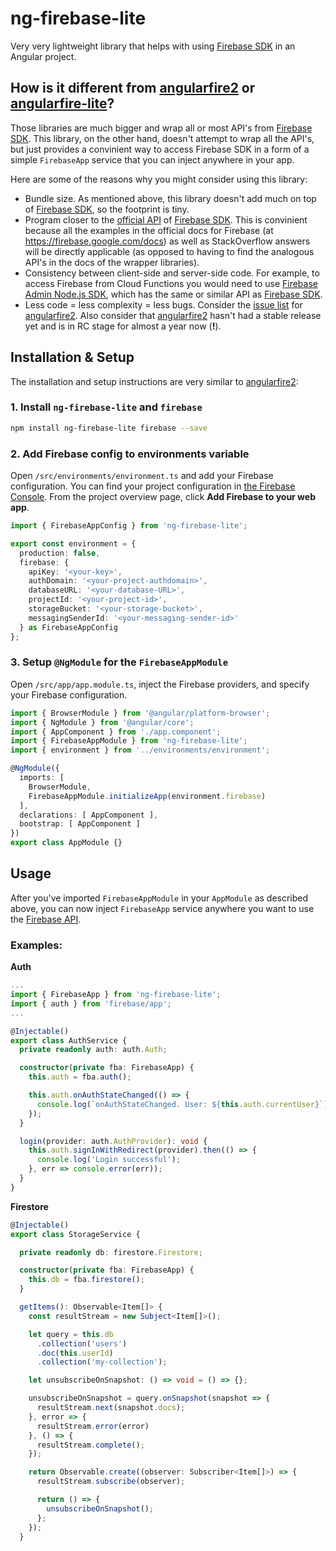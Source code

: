 # ng-firebase-lite
Very very lightweight library that helps with using [Firebase SDK](https://www.npmjs.com/package/firebase) in an Angular project.

## How is it different from [angularfire2](https://github.com/angular/angularfire2) or [angularfire-lite](https://github.com/hamedbaatour/angularfire-lite)?
Those libraries are much bigger and wrap all or most API's from [Firebase SDK](https://www.npmjs.com/package/firebase). This library, on the other hand, doesn't attempt to wrap all the API's, but just provides
a convinient way to access Firebase SDK in a form of a simple `FirebaseApp` service that you can inject anywhere in your app. 

Here are some of the reasons why you might consider using this library:
- Bundle size. As mentioned above, this library doesn't add much on top of [Firebase SDK](https://www.npmjs.com/package/firebase), so the footprint is tiny. 
- Program closer to the [official API](https://firebase.google.com/docs/web/setup) of [Firebase SDK](https://www.npmjs.com/package/firebase). This is convinient because all the examples in the official docs for Firebase (at https://firebase.google.com/docs) as well as StackOverflow answers will be directly applicable (as opposed to having to find the analogous API's in the docs of the wrapper libraries).
- Consistency between client-side and server-side code. For example, to access Firebase from Cloud Functions you would need to use [Firebase Admin Node.js SDK](https://firebase.google.com/docs/admin/setup/), which has the same or similar API as [Firebase SDK](https://www.npmjs.com/package/firebase).
- Less code = less complexity = less bugs. Consider the [issue list](https://github.com/angular/angularfire2/issues) for [angularfire2](https://github.com/angular/angularfire2). Also consider that [angularfire2](https://github.com/angular/angularfire2) hasn't had a stable release yet and is in RC stage for almost a year now (**!**).

## Installation & Setup
The installation and setup instructions are very similar to [angularfire2](https://github.com/angular/angularfire2/blob/master/docs/install-and-setup.md):

### 1. Install `ng-firebase-lite` and `firebase`
```bash
npm install ng-firebase-lite firebase --save
```

### 2. Add Firebase config to environments variable
Open `/src/environments/environment.ts` and add your Firebase configuration. You can find your project configuration in [the Firebase Console](https://console.firebase.google.com). From the project overview page, click **Add Firebase to your web app**.

```ts
import { FirebaseAppConfig } from 'ng-firebase-lite';

export const environment = {
  production: false,
  firebase: {
    apiKey: '<your-key>',
    authDomain: '<your-project-authdomain>',
    databaseURL: '<your-database-URL>',
    projectId: '<your-project-id>',
    storageBucket: '<your-storage-bucket>',
    messagingSenderId: '<your-messaging-sender-id>'
  } as FirebaseAppConfig
};
```

### 3. Setup `@NgModule` for the `FirebaseAppModule`
Open `/src/app/app.module.ts`, inject the Firebase providers, and specify your Firebase configuration.

```ts
import { BrowserModule } from '@angular/platform-browser';
import { NgModule } from '@angular/core';
import { AppComponent } from './app.component';
import { FirebaseAppModule } from 'ng-firebase-lite';
import { environment } from '../environments/environment';

@NgModule({
  imports: [
    BrowserModule,
    FirebaseAppModule.initializeApp(environment.firebase)
  ],
  declarations: [ AppComponent ],
  bootstrap: [ AppComponent ]
})
export class AppModule {}
```

## Usage
After you've imported `FirebaseAppModule` in your `AppModule` as described above, you can now inject `FirebaseApp` service anywhere you want to use the [Firebase API](https://firebase.google.com/docs/reference/js/). 

### Examples:
**Auth**
```ts
...
import { FirebaseApp } from 'ng-firebase-lite';
import { auth } from 'firebase/app';
...

@Injectable()
export class AuthService {
  private readonly auth: auth.Auth;

  constructor(private fba: FirebaseApp) {
    this.auth = fba.auth();

    this.auth.onAuthStateChanged(() => {
      console.log(`onAuthStateChanged. User: ${this.auth.currentUser}`);
    });
  }

  login(provider: auth.AuthProvider): void {
    this.auth.signInWithRedirect(provider).then(() => {
      console.log('Login successful');
    }, err => console.error(err));
  }
}
```
**Firestore**
```ts
@Injectable()
export class StorageService {

  private readonly db: firestore.Firestore;

  constructor(private fba: FirebaseApp) {
    this.db = fba.firestore();
  }

  getItems(): Observable<Item[]> {
    const resultStream = new Subject<Item[]>();

    let query = this.db
      .collection('users')
      .doc(this.userId)
      .collection('my-collection');

    let unsubscribeOnSnapshot: () => void = () => {};

    unsubscribeOnSnapshot = query.onSnapshot(snapshot => {
      resultStream.next(snapshot.docs);
    }, error => {
      resultStream.error(error)
    }, () => {
      resultStream.complete();
    });

    return Observable.create((observer: Subscriber<Item[]>) => {
      resultStream.subscribe(observer);

      return () => {
        unsubscribeOnSnapshot();
      };
    });
  }
```